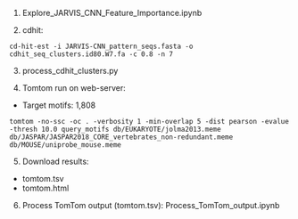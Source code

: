 1. Explore_JARVIS_CNN_Feature_Importance.ipynb

2. cdhit:
```
cd-hit-est -i JARVIS-CNN_pattern_seqs.fasta -o cdhit_seq_clusters.id80.W7.fa -c 0.8 -n 7
```

3. process_cdhit_clusters.py


4. Tomtom run on web-server:
- Target motifs: 1,808
```
tomtom -no-ssc -oc . -verbosity 1 -min-overlap 5 -dist pearson -evalue -thresh 10.0 query_motifs db/EUKARYOTE/jolma2013.meme db/JASPAR/JASPAR2018_CORE_vertebrates_non-redundant.meme db/MOUSE/uniprobe_mouse.meme
```

5. Download results:
- tomtom.tsv
- tomtom.html

6. Process TomTom output (tomtom.tsv):
Process_TomTom_output.ipynb
